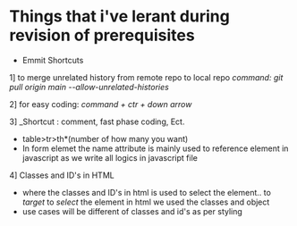 # Things that i've lerant during revision of prerequisites

* Emmit Shortcuts
  
1] to merge unrelated history from remote repo to local repo
*command: git pull origin main --allow-unrelated-histories*

2] for easy coding: *command + ctr + down arrow*
 
3] _Shortcut : comment, fast phase coding, Ect.

- table>tr>th*(number of how many you want)
- In form elemet the name attribute is mainly used to reference element in javascript as we write all logics in javascript file

4] Classes and ID's in HTML 
- where the classes and ID's in html is used to select the element.. to *target* to *select* the element in html we used the classes and object
- use cases will be different of classes and id's as per styling 
